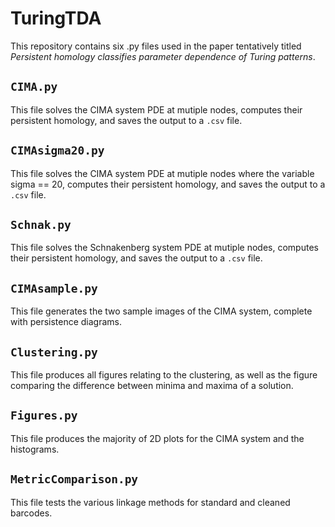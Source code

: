 # TuringTDA
This repository contains six .py files used in the paper tentatively titled _Persistent homology classifies parameter dependence of Turing patterns_.

## `CIMA.py`
This file solves the CIMA system PDE at mutiple nodes, computes their persistent homology, and saves the output to a `.csv` file.

## `CIMAsigma20.py`
This file solves the CIMA system PDE at mutiple nodes where the variable sigma == 20, computes their persistent homology, and saves the output to a `.csv` file.

## `Schnak.py`
This file solves the Schnakenberg system PDE at mutiple nodes, computes their persistent homology, and saves the output to a `.csv` file.

## `CIMAsample.py`
This file generates the two sample images of the CIMA system, complete with persistence diagrams.

## `Clustering.py`
This file produces all figures relating to the clustering, as well as the figure comparing the difference between minima and maxima of a solution.

## `Figures.py`
This file produces the majority of 2D plots for the CIMA system and the histograms.

## `MetricComparison.py`
This file tests the various linkage methods for standard and cleaned barcodes.
